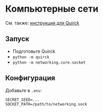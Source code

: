# Компьютерные сети

См. также: [инструкция для Quirck](https://github.com/ct-itmo/quirck/tree/master/README.md)

## Запуск

* Подготовьте Quirck
* `python -m quirck`
* `python -m networking.core.socket`

## Конфигурация

Добавьте в `.env`:

```
SECRET_SEED=...
SOCKET_PATH=/path/to/networking.sock
```
